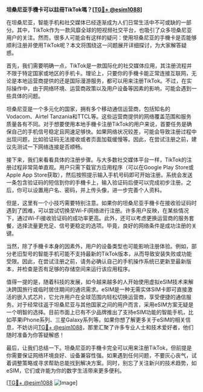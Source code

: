 **坦桑尼亚手機卡可以註冊TikTok嗎？[[TG💪+ @esim1088](https://t.me/s/esim1088)]**

在坦桑尼亚，智能手机和社交媒体已经逐渐成为人们日常生活中不可或缺的一部分。其中，TikTok作为一款风靡全球的短视频社交平台，也吸引了众多坦桑尼亚用户的关注。然而，很多人可能会有这样的疑问：使用坦桑尼亚的手機卡是否能够顺利注册并使用TikTok呢？本文将围绕这一问题展开详细探讨，为大家解答疑惑。

首先，我们需要明确一点，TikTok是一款国际化的社交媒体应用，其注册流程并不限于特定国家或地区的手机卡。理论上，只要你的手機卡能正常连接互联网，无论是本地运营商提供的还是国际漫游服务，都可以用来注册TikTok。不过，在实际操作中，由于网络环境、运营商政策以及用户设备等因素的影响，可能会遇到一些具体的问题。

坦桑尼亚是一个多元化的国家，拥有多个移动通信运营商，包括知名的Vodacom、Airtel Tanzania和TTCL等。这些运营商提供的网络覆盖范围和服务质量各有不同。对于想要使用本地手機卡注册TikTok的用户来说，首要任务是确保自己的手机信号稳定且网速足够快。如果网络状况较差，可能会导致注册过程中出现问题，比如验证码无法接收或者页面加载缓慢等。因此，在尝试注册之前，建议先测试一下网络连接是否顺畅。

接下来，我们来看看具体的注册步骤。与大多数社交媒体平台一样，TikTok的注册过程非常简单直观。用户只需下载官方应用程序（可以在Google Play Store或Apple App Store获取），然后按照提示输入手机号码即可开始注册。系统会发送一条包含验证码的短信到你的手機卡上，输入验证码后便可以完成初步注册。之后，你可以设置用户名、密码，并上传头像，进一步完善个人资料。

但是，这里有一个小技巧需要特别注意。如果你的坦桑尼亚手機卡在接收验证码时遇到了困难，可以尝试切换至Wi-Fi网络进行注册。许多用户反映，在某些情况下，通过Wi-Fi接收验证码的成功率更高。此外，还可以考虑更换运营商的服务套餐，选择流量更充足、信号更稳定的选项。毕竟，良好的网络条件是成功注册的关键。

当然，除了手機卡本身的因素外，用户的设备类型也可能影响注册体验。例如，部分老旧型号的智能手机可能不支持最新的TikTok版本，从而导致安装失败或功能受限。因此，在尝试注册之前，请务必确认自己的手机操作系统已更新至最新版本，并检查是否有足够的存储空间来运行该应用程序。

值得一提的是，随着科技的发展，如今越来越多的人开始使用虚拟eSIM技术来解决跨国旅行或临时居住期间的通讯需求。eSIM是一种无需实体SIM卡即可直接激活的嵌入式芯片，它允许用户在全球范围内轻松切换运营商，享受便捷的通信服务。对于经常往返于坦桑尼亚与其他国家之间的用户而言，采用eSIM方案无疑是一个明智的选择。目前市面上已有不少品牌推出了支持eSIM功能的智能手机，比如苹果iPhone系列、三星Galaxy系列等。如果你想了解更多关于eSIM的相关信息，不妨访问[TG💪+ @esim1088](https://t.me/s/esim1088)，那里汇聚了许多专业人士和技术爱好者，他们随时准备为你答疑解惑！

最后，让我们总结一下。坦桑尼亚的手機卡完全可以用来注册TikTok，但前提是你需要保证网络环境良好、设备兼容性强。如果遇到任何问题，不要灰心丧气，试着调整策略或寻求帮助总能找到解决方案。同时，别忘了关注新兴的技术趋势，如eSIM，它们或许能为你的数字生活带来更多便利。

[[TG💪+ @esim1088](https://t.me/s/esim1088) ![Image](https://i.postimg.cc/4NQfJmqS/Snipaste-2025-05-13-00-14-12.png)]
